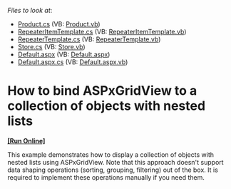 <!-- default file list -->
*Files to look at*:

* [Product.cs](./CS/T300213wf/App_Code/Product.cs) (VB: [Product.vb](./VB/T300213wf/App_Code/Product.vb))
* [RepeaterItemTemplate.cs](./CS/T300213wf/App_Code/RepeaterItemTemplate.cs) (VB: [RepeaterItemTemplate.vb](./VB/T300213wf/App_Code/RepeaterItemTemplate.vb))
* [RepeaterTemplate.cs](./CS/T300213wf/App_Code/RepeaterTemplate.cs) (VB: [RepeaterTemplate.vb](./VB/T300213wf/App_Code/RepeaterTemplate.vb))
* [Store.cs](./CS/T300213wf/App_Code/Store.cs) (VB: [Store.vb](./VB/T300213wf/App_Code/Store.vb))
* [Default.aspx](./CS/T300213wf/Default.aspx) (VB: [Default.aspx](./VB/T300213wf/Default.aspx))
* [Default.aspx.cs](./CS/T300213wf/Default.aspx.cs) (VB: [Default.aspx.vb](./VB/T300213wf/Default.aspx.vb))
<!-- default file list end -->
# How to bind ASPxGridView to a collection of objects with nested lists
<!-- run online -->
**[[Run Online]](https://codecentral.devexpress.com/t300737/)**
<!-- run online end -->


<p>This example demonstrates how to display a collection of objects with nested lists using ASPxGridView. Note that this approach doesn't support data shaping operations (sorting, grouping, filtering) out of the box. It is required to implement these operations manually if you need them.</p>

<br/>


